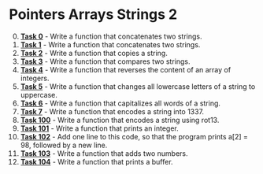 # Pointers Arrays Strings 2

0. **[Task 0](./0-strcat.c)** - Write a function that concatenates two strings.
1. **[Task 1](./1-strncat.c)** - Write a function that concatenates two strings.
2. **[Task 2](./2-strncpy.c)** - Write a function that copies a string.
3. **[Task 3](./3-strcmp.c)** - Write a function that compares two strings.
4. **[Task 4](./4-rev_array.c)** - Write a function that reverses the content of an array of integers.
5. **[Task 5](./5-string_toupper.c)** - Write a function that changes all lowercase letters of a string to uppercase.
6. **[Task 6](./6-cap_string.c)** - Write a function that capitalizes all words of a string.
7. **[Task 7](./7-leet)** - Write a function that encodes a string into 1337.
100. **[Task 100](./100-rot13.c)** - Write a function that encodes a string using rot13.
101. **[Task 101](./101-print_number.c)** - Write a function that prints an integer.
102. **[Task 102](./102-magic.c)** - Add one line to this code, so that the program prints a[2] = 98, followed by a new line.
103. **[Task 103](./103-infinite_add.c)** - Write a function that adds two numbers.
104. **[Task 104](./104-print_buffer.c)** - Write a function that prints a buffer.